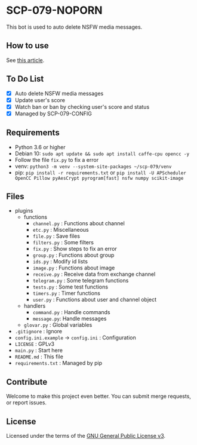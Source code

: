 # SCP-079-NOPORN

This bot is used to auto delete NSFW media messages.

## How to use

See [this article](https://scp-079.org/noporn/).

## To Do List

- [x] Auto delete NSFW media messages
- [x] Update user's score
- [x] Watch ban or ban by checking user's score and status
- [x] Managed by SCP-079-CONFIG

## Requirements

- Python 3.6 or higher
- Debian 10: `sudo apt update && sudo apt install caffe-cpu opencc -y`
- Follow the file `fix.py` to fix a error
- venv: `python3 -m venv --system-site-packages ~/scp-079/venv`
- pip: `pip install -r requirements.txt` or `pip install -U APScheduler OpenCC Pillow pyAesCrypt pyrogram[fast] nsfw numpy scikit-image`

## Files

- plugins
    - functions
        - `channel.py` : Functions about channel
        - `etc.py` : Miscellaneous
        - `file.py` : Save files
        - `filters.py` : Some filters
        - `fix.py` : Show steps to fix an error
        - `group.py` : Functions about group
        - `ids.py` : Modify id lists
        - `image.py` : Functions about image
        - `receive.py` : Receive data from exchange channel
        - `telegram.py` : Some telegram functions
        - `tests.py` : Some test functions
        - `timers.py` : Timer functions
        - `user.py` : Functions about user and channel object
    - handlers
        - `command.py` : Handle commands
        - `message.py`: Handle messages
    - `glovar.py` : Global variables
- `.gitignore` : Ignore
- `config.ini.example` -> `config.ini` : Configuration
- `LICENSE` : GPLv3
- `main.py` : Start here
- `README.md` : This file
- `requirements.txt` : Managed by pip

## Contribute

Welcome to make this project even better. You can submit merge requests, or report issues.

## License

Licensed under the terms of the [GNU General Public License v3](LICENSE).
